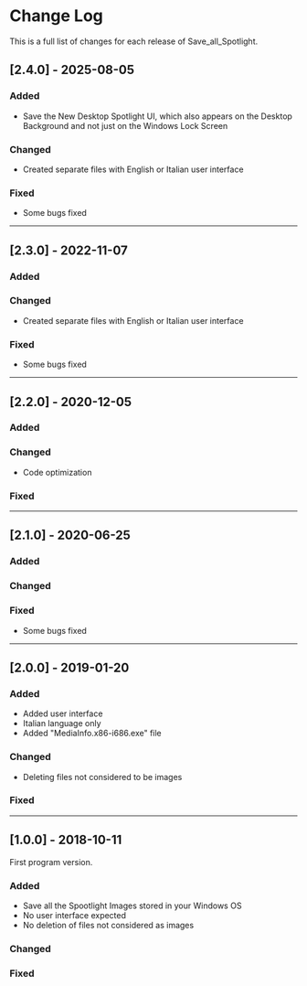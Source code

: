 # Change Log
This is a full list of changes for each release of Save_all_Spotlight.
 
## [2.4.0] - 2025-08-05
 
### Added
 - Save the New Desktop Spotlight UI, which also appears on the Desktop Background and not just on the Windows Lock Screen
 
### Changed
 - Created separate files with English or Italian user interface
 
### Fixed
 - Some bugs fixed
 
----------------------------------------------------------------------------------------
 
## [2.3.0] - 2022-11-07
 
### Added
 
### Changed
 - Created separate files with English or Italian user interface
 
### Fixed
 - Some bugs fixed
 
----------------------------------------------------------------------------------------

## [2.2.0] - 2020-12-05
  
### Added
 
### Changed
 - Code optimization
 
### Fixed
 
----------------------------------------------------------------------------------------

## [2.1.0] - 2020-06-25
  
### Added
 
### Changed
 
### Fixed
 - Some bugs fixed
 
----------------------------------------------------------------------------------------

## [2.0.0] - 2019-01-20
  
### Added
 - Added user interface
 - Italian language only
 - Added "MediaInfo.x86-i686.exe" file
 
### Changed
 - Deleting files not considered to be images
 
### Fixed
 
----------------------------------------------------------------------------------------

## [1.0.0] - 2018-10-11
  
First program version.
 
### Added
 - Save all the Spootlight Images stored in your Windows OS
 - No user interface expected
 - No deletion of files not considered as images
 
### Changed
 
### Fixed
 